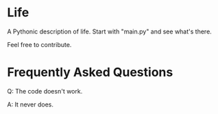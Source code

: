 # Life

A Pythonic description of life.
Start with "main.py" and see what's there.

Feel free to contribute.


# Frequently Asked Questions

Q: The code doesn't work.

A: It never does.
